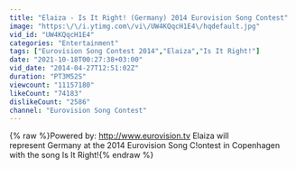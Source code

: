 ```yaml
---
title: "Elaiza - Is It Right! (Germany) 2014 Eurovision Song Contest"
image: "https:\/\/i.ytimg.com\/vi\/UW4KQqcH1E4\/hqdefault.jpg"
vid_id: "UW4KQqcH1E4"
categories: "Entertainment"
tags: ["Eurovision Song Contest 2014","Elaiza","Is It Right!"]
date: "2021-10-18T00:27:38+03:00"
vid_date: "2014-04-27T12:51:02Z"
duration: "PT3M52S"
viewcount: "11157180"
likeCount: "74183"
dislikeCount: "2586"
channel: "Eurovision Song Contest"
---
```

{% raw %}Powered by: <a rel="nofollow" target="blank" href="http://www.eurovision.tv">http://www.eurovision.tv</a> Elaiza will<br />represent Germany at the 2014 Eurovision Song C!ontest in Copenhagen with the song Is It Right!{% endraw %}
